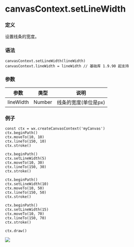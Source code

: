 <!-- https://mp.weixin.qq.com/debug/wxadoc/dev/api/canvas/set-line-width.html -->

canvasContext.setLineWidth
==========================

### 定义

设置线条的宽度。

### 语法

    canvasContext.setLineWidth(lineWidth)
    canvasContext.lineWidth = lineWidth // 基础库 1.9.90 起支持
    

### 参数

  参数        |  类型     |  说明           
--------------|-----------|-----------------
  lineWidth   |  Number   |线条的宽度(单位是px)

### 例子

    const ctx = wx.createCanvasContext('myCanvas')
    ctx.beginPath()
    ctx.moveTo(10, 10)
    ctx.lineTo(150, 10)
    ctx.stroke()
    
    ctx.beginPath()
    ctx.setLineWidth(5)
    ctx.moveTo(10, 30)
    ctx.lineTo(150, 30)
    ctx.stroke()
    
    ctx.beginPath()
    ctx.setLineWidth(10)
    ctx.moveTo(10, 50)
    ctx.lineTo(150, 50)
    ctx.stroke()
    
    ctx.beginPath()
    ctx.setLineWidth(15)
    ctx.moveTo(10, 70)
    ctx.lineTo(150, 70)
    ctx.stroke()
    
    ctx.draw()
    

![](https://mp.weixin.qq.com/debug/wxadoc/dev/image/canvas/line-width.png?t=201838)
